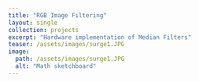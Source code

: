 ```yaml
---
title: "RGB Image Filtering"
layout: single
collection: projects
excerpt: "Hardware implementation of Median Filters"
teaser: /assets/images/surge1.JPG
image:
  path: /assets/images/surge1.JPG
  alt: "Math sketchboard"
---
```

